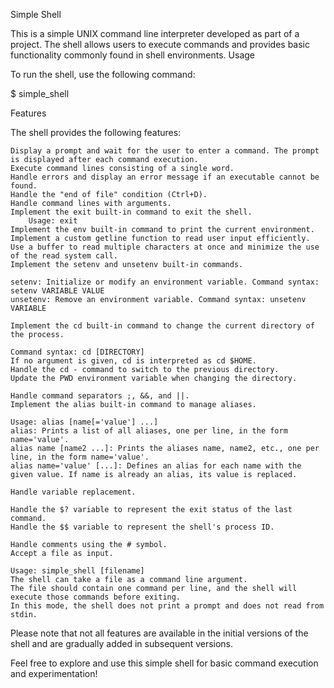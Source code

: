 Simple Shell

This is a simple UNIX command line interpreter developed as part of a project. The shell allows users to execute commands and provides basic functionality commonly found in shell environments.
Usage

To run the shell, use the following command:

$ simple_shell

Features

The shell provides the following features:

    Display a prompt and wait for the user to enter a command. The prompt is displayed after each command execution.
    Execute command lines consisting of a single word.
    Handle errors and display an error message if an executable cannot be found.
    Handle the "end of file" condition (Ctrl+D).
    Handle command lines with arguments.
    Implement the exit built-in command to exit the shell.
        Usage: exit
    Implement the env built-in command to print the current environment.
    Implement a custom getline function to read user input efficiently.
    Use a buffer to read multiple characters at once and minimize the use of the read system call.
    Implement the setenv and unsetenv built-in commands.

    setenv: Initialize or modify an environment variable. Command syntax: setenv VARIABLE VALUE
    unsetenv: Remove an environment variable. Command syntax: unsetenv VARIABLE

    Implement the cd built-in command to change the current directory of the process.

    Command syntax: cd [DIRECTORY]
    If no argument is given, cd is interpreted as cd $HOME.
    Handle the cd - command to switch to the previous directory.
    Update the PWD environment variable when changing the directory.

    Handle command separators ;, &&, and ||.
    Implement the alias built-in command to manage aliases.

    Usage: alias [name[='value'] ...]
    alias: Prints a list of all aliases, one per line, in the form name='value'.
    alias name [name2 ...]: Prints the aliases name, name2, etc., one per line, in the form name='value'.
    alias name='value' [...]: Defines an alias for each name with the given value. If name is already an alias, its value is replaced.

    Handle variable replacement.

    Handle the $? variable to represent the exit status of the last command.
    Handle the $$ variable to represent the shell's process ID.

    Handle comments using the # symbol.
    Accept a file as input.

    Usage: simple_shell [filename]
    The shell can take a file as a command line argument.
    The file should contain one command per line, and the shell will execute those commands before exiting.
    In this mode, the shell does not print a prompt and does not read from stdin.

Please note that not all features are available in the initial versions of the shell and are gradually added in subsequent versions.

Feel free to explore and use this simple shell for basic command execution and experimentation!
